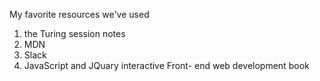 My favorite resources we've used
1. the Turing session notes
2. MDN
3. Slack
4. JavaScript and JQuary interactive Front- end web development book
